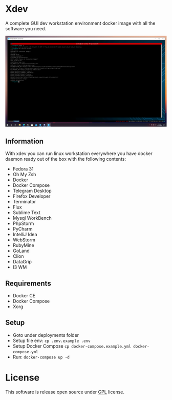 # Xdev

A complete GUI dev workstation environment docker image with all the software you need.

![xdev](docs/screenshots/w3.png)

## Information

With xdev you can run linux workstation everywhere you have docker daemon ready out of the box with the following contents:

- Fedora 31
- Oh My Zsh
- Docker
- Docker Compose
- Telegram Desktop
- Firefox Developer
- Terminator
- Flux
- Sublime Text
- Mysql WorkBench
- PhpStorm
- PyCharm
- IntelliJ Idea
- WebStorm
- RubyMine
- GoLand
- Clion
- DataGrip
- I3 WM

## Requirements

- Docker CE
- Docker Compose
- Xorg

## Setup

- Goto under deployments folder
- Setup file env: `cp .env.example .env`
- Setup Docker Compose `cp docker-compose.example.yml docker-compose.yml`
- Run: `docker-compose up -d`

# License

This software is release open source under [GPL](https://github.com/SindriaInc/xdev/blob/master/LICENSE) license.